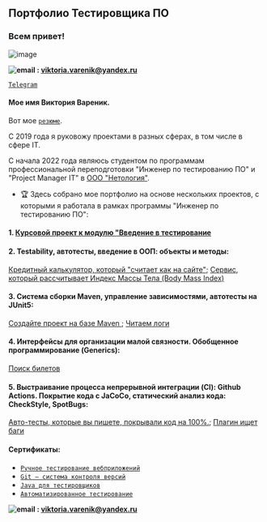 ## Портфолио Тестировщика ПО

<h3>
  
  Всем привет!

</h3>

![image](https://user-images.githubusercontent.com/104196580/221373608-aeca9259-1036-4833-9fa9-7079f39851f9.png)

**![email](https://texterra.ru/bitrix/templates/texterra/img/image/mail-icon.svg "viktoria.varenik@yandex.ru") : <viktoria.varenik@yandex.ru>** 

[```Telegram```](https://t.me/VVarenik)

  #### Мое имя Виктория Вареник. 
 >
 Вот мое [```резюме```](https://drive.google.com/file/d/1Yki-wpeS2a64_2BXwTPZfndlLC4vRDp7/view?usp=sharing). 
 
 C 2019 года я руковожу проектами в разных сферах, в том числе в сфере IT.
 
 С начала 2022 года являюсь студентом по программам профессиональной переподготовки "Инженер по тестированию ПО" и "Project Manager IT" в [ООО "Нетология"](https://netology.ru).

  - :trophy: Здесь собрано мое портфолио на основе нескольких проектов, с которыми я работала в рамках программы "Инженер по тестированию ПО":

 #### 1. [Курсовой проект к модулю "Введение в тестирование](https://github.com/Alisa68/ManualTesting)
 #### 2.  Testability, автотесты, введение в ООП: объекты и методы:
   [Кредитный калькулятор, который "считает как на сайте"](https://github.com/Alisa68/homejava_2.2.3/tree/master);
   [Сервис, который рассчитывает Индекс Массы Тела (Body Mass Index)](https://github.com/Alisa68/homejava_2.2.2)
   
   #### 3. Система сборки Maven, управление зависимостями, автотесты на JUnit5:
   [Создайте проект на базе Maven ](https://github.com/Alisa68/homejava_2.3.1_test/tree/master);
   [Читаем логи](https://github.com/Alisa68/homejava_2_3_2_logi/tree/master)
   
   #### 4. Интерфейсы для организации малой связности. Обобщенное программирование (Generics):
   [Поиск билетов](https://github.com/Alisa68/Interfaces)
   
   #### 5. Выстраивание процесса непрерывной интеграции (CI): Github Actions. Покрытие кода с JaCoCo, статический анализ кода: CheckStyle, SpotBugs:
   [Авто-тесты, которые вы пишете, покрывали код на 100%.](https://github.com/Alisa68/CheckStyle/tree/master);
   [Плагин ищет баги](https://github.com/Alisa68/JAVASpotbugs/tree/master)
   
   #### Сертификаты:
   * [```Ручное тестирование вебприложений```](https://netology.ru/backend/api/user/programs/21738/pdf_certificate)
   * [```Git — система контроля версий```](https://netology.ru/backend/api/user/programs/22877/pdf_certificate)
   * [```Java для тестировщиков```](https://netology.ru/backend/api/user/programs/22991/pdf_certificate)
   * [```Автоматизированное
тестирование```](https://netology.ru/backend/api/user/programs/25529/pdf_certificate)



 
  
 **![email](https://texterra.ru/bitrix/templates/texterra/img/image/mail-icon.svg "viktoria.varenik@yandex.ru") : <viktoria.varenik@yandex.ru>** 
